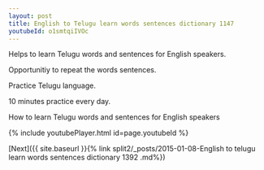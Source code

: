 ```yaml
---
layout: post
title: English to Telugu learn words sentences dictionary 1147 
youtubeId: o1smtqiIVOc
---
```

 
 
Helps to learn Telugu words and sentences for English speakers.

Opportunitiy to repeat the words sentences. 

Practice Telugu language. 
 
10 minutes practice every day. 
 
How to learn Telugu words and sentences for English speakers 
 
{% include youtubePlayer.html id=page.youtubeId %}
 
 
[Next]({{ site.baseurl }}{% link  split2/_posts/2015-01-08-English to telugu learn words sentences dictionary 1392 .md%})
 
